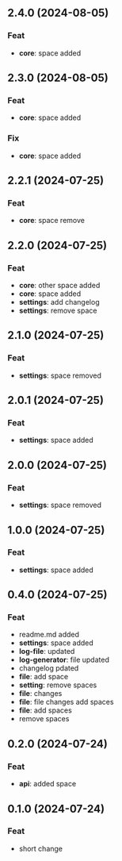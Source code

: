 ## 2.4.0 (2024-08-05)

### Feat

- **core**: space added

## 2.3.0 (2024-08-05)

### Feat

- **core**: space added

### Fix

- **core**: space added

## 2.2.1 (2024-07-25)

### Feat

- **core**: space remove

## 2.2.0 (2024-07-25)

### Feat

- **core**: other space added
- **core**: space added
- **settings**: add changelog
- **settings**: remove space

## 2.1.0 (2024-07-25)

### Feat

- **settings**: space removed

## 2.0.1 (2024-07-25)

### Feat

- **settings**: space added

## 2.0.0 (2024-07-25)

### Feat

- **settings**: space removed

## 1.0.0 (2024-07-25)

### Feat

- **settings**: space added

## 0.4.0 (2024-07-25)

### Feat

- readme.md added
- **settings**: space added
- **log-file**: updated
- **log-generator**: file updated
- changelog pdated
- **file**: add   space
- **setting**: remove spaces
- **file**: changes
- **file**: file changes add spaces
- **file**: add spaces
- remove spaces

## 0.2.0 (2024-07-24)

### Feat

- **api**: added space

## 0.1.0 (2024-07-24)

### Feat

- short change
